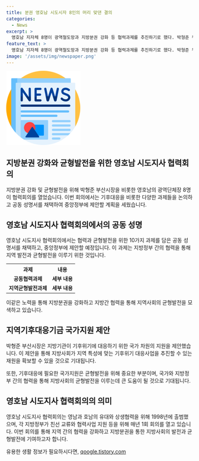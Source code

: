 ```yaml
---
title: 분권 영호남 시도시자 8인의 머리 맞댄 결의
categories:
  - News
excerpt: >
  영호남 지자체 8명이 광역철도망과 지방분권 강화 등 협력과제를 추진하기로 했다. 박형준 부산시장은 국가 차원의 지원을 제안하며, 영호남 지자체들은 8건의 공동협력과제와 2건의 지방균형발전과제를 중앙정부에 건의할 예정이다. 또한, 국가기후대응기금을 통한 탄소중립 사회로의 전환을 촉구하며, 이를 통해 지방의 균형발전과 기후위기 대응을 모색한다.
feature_text: >
  영호남 지자체 8명이 광역철도망과 지방분권 강화 등 협력과제를 추진하기로 했다. 박형준 부산시장은 국가 차원의 지원을 제안하며, 영호남 지자체들은 8건의 공동협력과제와 2건의 지방균형발전과제를 중앙정부에 건의할 예정이다. 또한, 국가기후대응기금을 통한 탄소중립 사회로의 전환을 촉구하며, 이를 통해 지방의 균형발전과 기후위기 대응을 모색한다.
image: '/assets/img/newspaper.png'
---
```


<p><img src="/assets/img/newspaper.png" alt="kimp 속보" /></p>

<h2 data-ke-size="size26">지방분권 강화와 균형발전을 위한 영호남 시도지사 협력회의</h2>

<p data-ke-size="size16">지방분권 강화 및 균형발전을 위해 박형준 부산시장을 비롯한 영호남의 광역단체장 8명이 협력회의를 열었습니다. 이번 회의에서는 기후대응을 비롯한 다양한 과제들을 논의하고 공동 성명서를 채택하여 중앙정부에 제안할 계획을 세웠습니다.</p>

<h2 data-ke-size="size26">영호남 시도지사 협력회의에서의 공동 성명</h2>

<p data-ke-size="size16">영호남 시도지사 협력회의에서는 협력과 균형발전을 위한 10가지 과제를 담은 공동 성명서를 채택하고, 중앙정부에 제안할 예정입니다. 이 과제는 지방정부 간의 협력을 통해 지역 발전과 균형발전을 이루기 위한 것입니다.</p>

<table>
  <tr>
    <th><b>과제</b></th>
    <th><b>내용</b></th>
  </tr>
  <tr>
    <td style="text-align: center; height: 17px;"><b>공동협력과제</b></td>
    <td style="text-align: center; height: 17px;"><b>세부 내용</b></td>
  </tr>
  <tr>
    <td style="text-align: center; height: 17px;"><b>지역균형발전과제</b></td>
    <td style="text-align: center; height: 17px;"><b>세부 내용</b></td>
  </tr>
</table>

<p data-ke-size="size16">이같은 노력을 통해 지방분권을 강화하고 지방간 협력을 통해 지역사회의 균형발전을 모색하고 있습니다.</p>

<h2 data-ke-size="size26">지역기후대응기금 국가지원 제안</h2>

<p data-ke-size="size16">박형준 부산시장은 지방기관이 기후위기에 대응하기 위한 국가 차원의 지원을 제안했습니다. 이 제안을 통해 지방사회가 지역 특성에 맞는 기후위기 대응사업을 추진할 수 있는 재원을 확보할 수 있을 것으로 기대됩니다.</p>

<p data-ke-size="size16">또한, 기후대응에 필요한 국가지원은 균형발전을 위해 중요한 부분이며, 국가와 지방정부 간의 협력을 통해 지방사회의 균형발전을 이루는데 큰 도움이 될 것으로 기대됩니다.</p>

<h2 data-ke-size="size26">영호남 시도지사 협력회의의 의미</h2>

<p data-ke-size="size16">영호남 시도지사 협력회의는 영남과 호남의 유대와 상생협력을 위해 1998년에 출범했으며, 각 지방정부가 친선 교류와 협력사업 지원 등을 위해 매년 1회 회의를 열고 있습니다. 이번 회의를 통해 지역 간의 협력을 강화하고 지방분권을 통한 지방사회의 발전과 균형발전에 기여하고자 합니다.</p>
유용한 생활 정보가 필요하시다면, <a href="https://qoogle.tistory.com" rel="dofollow">qoogle.tistory.com</a>


